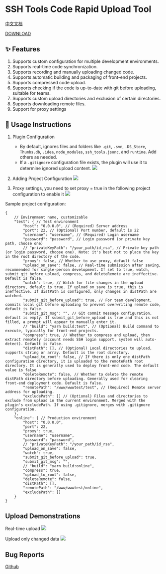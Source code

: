 # SSH Tools Code Rapid Upload Tool

[中文文档](https://github.com/oorzc/ssh-tools/blob/main/README.zh-CN.md)

[DOWNLOAD](https://marketplace.visualstudio.com/items?itemName=oorzc.ssh-tools)

## ✨ Features

1. Supports custom configuration for multiple development environments.
2. Supports real-time code synchronization.
3. Supports recording and manually uploading changed code.
4. Supports automatic building and packaging of front-end projects.
5. Supports compressed code upload.
6. Supports checking if the code is up-to-date with git before uploading, suitable for teams.
7. Supports custom upload directories and exclusion of certain directories.
8. Supports downloading remote files.
9. Support for proxy settings

## 📖 Usage Instructions

1. Plugin Configuration
   * By default, ignores files and folders like `.git`, `.svn`, `.DS_Store`, `Thumbs.db`, `.idea`, `node_modules`, `ssh_tools.jsonc`, and `runtime`. Add others as needed.
   * If a `.gitignore` configuration file exists, the plugin will use it to determine ignored upload content.
   ![](https://cdn.jsdelivr.net/gh/oorzc/public_img@main/img/2023%2F10%2F07%2F20231007154405.png)

2. Adding Project Configuration
    ![](https://cdn.jsdelivr.net/gh/oorzc/public_img@main/img/2023%2F10%2F20%2F20231020152143.gif)

3. Proxy settings, you need to set proxy = true in the following project configuration to enable it
   ![](https://cdn.jsdelivr.net/gh/oorzc/public_img@main/img/2024%2F09%2F01%2Fcd35fdaffd774dd03249f63a5ca5b20c.png)


Sample project configuration:

```jsonc
{
    // Environment name, customizable
    "test": { // Test environment
        "host": "0.0.0.0", // (Required) Server address
        "port": 22, // (Optional) Port number, default is 22
        "username": "username", // (Required) Login username  
        "password": "password", // Login password (or private key path, choose one)
        // "privateKeyPath": "/your_path/id_rsa", // Private key path (or login password, choose one). Note: it's best not to place the key in the root directory of the code.
        "proxy": false, // Whether to use proxy, default false
        "upload_on_save": false, // Real-time submission after saving, recommended for single-person development. If set to true, watch, submit_git_before_upload, compress, and deleteRemote are ineffective. Default is false.
        "watch": true, // Watch for file changes in the upload directory, default is true. If upload_on_save is true, this is ineffective. If distPath is configured, only changes in distPath are watched.
        "submit_git_before_upload": true, // For team development, commits local git before uploading to prevent overwriting remote code, default is false.
        "submit_git_msg": "", // Git commit message configuration, default is empty. If submit_git_before_upload is true and this is not filled, a prompt will appear to manually enter it.
        // "build": "yarn build:test", // (Optional) Build command to execute, typically for front-end projects.
        "compress": true, // Whether to compress and upload, then extract remotely (account needs SSH login support, system will auto-detect). Default is false.
        "distPath": [], // (Optional) Local directories to upload, supports string or array. Default is the root directory.
        "upload_to_root": false, // If there is only one distPath configuration directory, it is uploaded to the remotePath root directory. It is generally used to deploy front-end code. The default value is false
        "deleteRemote": false, // Whether to delete the remote distPath directory before uploading. Generally used for clearing front-end deployment code. Default is false.
        "remotePath": "/www/wwwtest/test", // (Required) Remote server address for uploading.
        "excludePath": [] // (Optional) Files and directories to exclude from upload in the current environment. Merged with the plugin's excludePath. If using .gitignore, merges with .gitignore configuration.
    },
    "online": { // Production environment
        "host": "0.0.0.0",  
        "port": 22, 
        "proxy": true, 
        "username": "username", 
        "password": "password",
        // "privateKeyPath": "/your_path/id_rsa", 
        "upload_on_save": false, 
        "watch": true, 
        "submit_git_before_upload": true, 
        "submit_git_msg": "", 
        // "build": "yarn build:online",  
        "compress": true, 
        "upload_to_root": false, 
        "deleteRemote": false, 
        "distPath": [], 
        "remotePath": "/www/wwwtest/online",  
        "excludePath": []
    }
}
```

## Upload Demonstrations

Real-time upload
![](https://cdn.jsdelivr.net/gh/oorzc/public_img@main/img/2023%2F10%2F07%2F20231007165139.gif)

Upload only changed data
![](https://cdn.jsdelivr.net/gh/oorzc/public_img@main/img/2023%2F10%2F07%2F20231007164843.gif)

## Bug Reports

[Github](https://github.com/oorzc/ssh-tools/issues)
